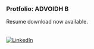 ### Protfolio: ADVOIDH B        
Resume download now available.

######

[![LinkedIn](https://img.shields.io/badge/Go&nbsp;To&nbsp;Protfolio-%23d1e0ba.svg?style=for-the-badge&logo=html&logoColor=white)](https://advoidh-b.github.io/porfile/alpha.html)